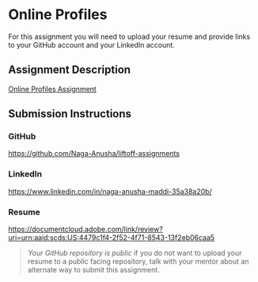 # Online Profiles
For this assignment you will need to upload your resume and provide links to your GitHub account and your LinkedIn account.

## Assignment Description
[Online Profiles Assignment](https://education.launchcode.org/liftoff/modules/assignments/online-profiles)

## Submission Instructions
 
### GitHub
https://github.com/Naga-Anusha/liftoff-assignments
 
### LinkedIn
https://www.linkedin.com/in/naga-anusha-maddi-35a38a20b/

### Resume
https://documentcloud.adobe.com/link/review?uri=urn:aaid:scds:US:4479c1f4-2f52-4f71-8543-13f2eb06caa5

> *Your GitHub repository is public* if you do not want to upload your resume to a public facing repository, talk with your mentor about an alternate way to submit this assignment.
